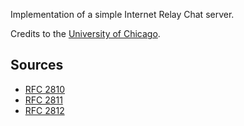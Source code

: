 Implementation of a simple Internet Relay Chat server. 

Credits to the [University of Chicago](http://chi.cs.uchicago.edu/chirc/intro.html).

## Sources
* [RFC 2810](https://tools.ietf.org/html/rfc2810)
* [RFC 2811](https://tools.ietf.org/html/rfc2811)
* [RFC 2812](https://tools.ietf.org/html/rfc2812)
